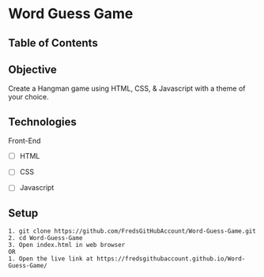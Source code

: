 # Word Guess Game

## Table of Contents 

## Objective 

Create a Hangman game using HTML, CSS, & Javascript with a theme of your choice.  

## Technologies
Front-End
- [ ] HTML
- [ ] CSS
- [ ] Javascript


## Setup 
```
1. git clone https://github.com/FredsGitHubAccount/Word-Guess-Game.git
2. cd Word-Guess-Game
3. Open index.html in web browser
OR
1. Open the live link at https://fredsgithubaccount.github.io/Word-Guess-Game/
```